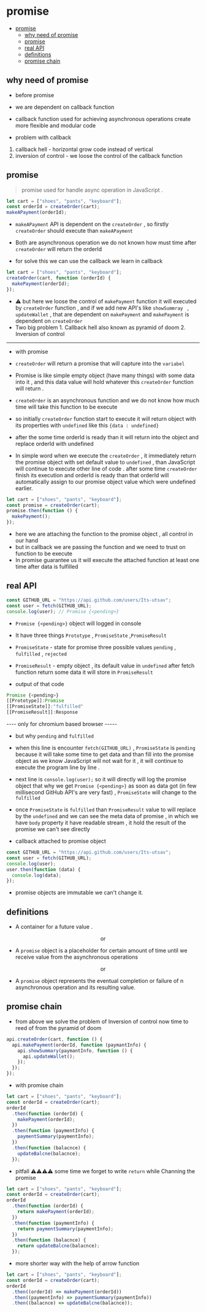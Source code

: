 # promise

- [promise](#promise)
  - [why need of promise](#why-need-of-promise)
  - [promise](#promise-1)
  - [real API](#real-api)
  - [definitions](#definitions)
  - [promise chain](#promise-chain)

## why need of promise

- before promise
- we are dependent on callback function
- callback function used for achieving asynchronous operations create more flexible and modular code

- problem with callback

1. callback hell - horizontal grow code instead of vertical
2. inversion of control - we loose the control of the callback function

## promise

> promise used for handle async operation in JavaScript .

```javascript
let cart = ["shoes", "pants", "keyboard"];
const orderId = createOrder(cart);
makeAPayment(orderId);
```

- `makeAPayment` API is dependent on the `createOrder` , so firstly `createOrder` should execute than `makeAPayment`
- Both are asynchronous operation we do not known how must time after `createOrder` will return the orderId

- for solve this we can use the callback we learn in callback

```js
let cart = ["shoes", "pants", "keyboard"];
createOrder(cart, function (orderId) {
  makePayment(orderId);
});
```

- ⚠️ but here we loose the control of `makePayment` function it will executed by `createOrder` function , and if we add new API's like `showSummray ` , `updateWallet` , that are dependent on `makePayment` and `makePayment` is dependent on `createOrder`
- Two big problem 1. Callback hell also known as pyramid of doom 2. Inversion of control

---

- with promise

- `createOrder` will return a promise that will capture into the `variabel`
- Promise is like simple empty object (have many things) with some data into it , and this data value will hold whatever this `createOrder` function will return .
- `createOrder` is an asynchronous function and we do not know how much time will take this function to be execute
- so initially `createOrder` function start to execute it will return object with its properties with `undefined` like this `{data : undefined}`
- after the some time orderId is ready than it will return into the object and replace orderId with undefined

- In simple word when we execute the `createOrder` , it immediately return the promise object with set default value to `undefined` , than JavaScript will continue to execute other line of code . after some time `createOrder` finish its execution and orderId is ready than that orderId will automatically assign to our promise object value which were undefined earlier.

```js
let cart = ["shoes", "pants", "keyboard"];
const promise = createOrder(cart);
promise.then(function () {
  makePayment();
});
```

- here we are attaching the function to the promise object , all control in our hand
- but in callback we are passing the function and we need to trust on function to be execute
- In promise guarantee us it will execute the attached function at least one time after data is fulfilled

## real API

```js
const GITHUB_URL = "https://api.github.com/users/Its-utsav";
const user = fetch(GITHUB_URL);
console.log(user); // Promise {<pending>}
```

- `Promise {<pending>}` object will logged in console
- It have three things `Prototype` , `PromiseState` ,`PromiseResult`
- `PromiseState` - state for promise three possible values `pending` , `fulfilled` , `rejected`
- `PromiseResult` - empty object , its default value in `undefined` after fetch function return some data it will store in `PromiseResult`

- output of that code

```js
Promise {<pending>}
[[Prototype]]:Promise
[[PromiseState]]:"fulfilled"
[[PromiseResult]]:Response
```

---- only for chromium based browser -----

- but why `pending` and `fulfilled`
- when this line is encounter `fetch(GITHUB_URL)` , `PromiseState` is `pending` because it will take some time to get data and than fill into the promise object as we know JavaScript will not wait for it , it will continue to execute the program line by line .
- next line is `console.log(user);` so it will directly will log the promise object that why we get `Promise {<pending>}` as soon as data got (in few millisecond GitHub API's are very fast) , `PromiseState` will change to the `fulfilled`
- once `PromiseState` is `fulfilled` than `PromiseResult` value to will replace by the `undefined` and we can see the meta data of promise , in which we have `body` property it have readable stream , it hold the result of the promise we can't see directly

- callback attached to promise object

```js
const GITHUB_URL = "https://api.github.com/users/Its-utsav";
const user = fetch(GITHUB_URL);
console.log(user);
user.then(function (data) {
  console.log(data);
});
```

- promise objects are immutable we can't change it.

## definitions

- A container for a future value .

<center>or</center>

- A `promise` object is a placeholder for certain amount of time until we receive value from the asynchronous operations

<center>or</center>

- A `promise` object represents the eventual completion or failure of n asynchronous operation and its resulting value.

## promise chain

- from above we solve the problem of Inversion of control now time to reed of from the pyramid of doom

```js
api.createOrder(cart, function () {
  api.makePayment(orderId, function (paymantInfo) {
    api.showSummary(paymantInfo, function () {
      api.updateWallet();
    });
  });
});
```

- with promise chain

```js
let cart = ["shoes", "pants", "keyboard"];
const orderId = createOrder(cart);
orderId
  .then(function (orderId) {
    makePayment(orderId);
  })
  .then(function (paymentInfo) {
    paymentSummary(paymentInfo);
  })
  .then(function (balacnce) {
    updateBalcne(balacnce);
  });
```

- pitfall ⚠️⚠️⚠️⚠️ some time we forget to write `return` while Channing the promise

```js
let cart = ["shoes", "pants", "keyboard"];
const orderId = createOrder(cart);
orderId
  .then(function (orderId) {
    return makePayment(orderId);
  })
  .then(function (paymentInfo) {
    return paymentSummary(paymentInfo);
  })
  .then(function (balacnce) {
    return updateBalcne(balacnce);
  });
```

- more shorter way with the help of arrow function

```js
let cart = ["shoes", "pants", "keyboard"];
const orderId = createOrder(cart);
orderId
  .then((orderId) => makePayment(orderId))
  .then((paymentInfo) => paymentSummary(paymentInfo))
  .then((balacnce) => updateBalcne(balacnce));
```

